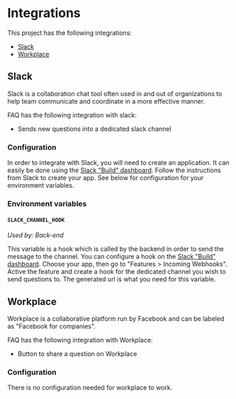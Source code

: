 # Integrations

This project has the following integrations:

* [Slack](#slack)
* [Workplace](#workplace)

## Slack

Slack is a collaboration chat tool often used in and out of organizations to help team communicate and coordinate in a more effective manner.

FAQ has the following integration with slack:

* Sends new questions into a dedicated slack channel

### Configuration

In order to integrate with Slack, you will need to create an application. It can easily be done using the [Slack "Build" dashboard](https://api.slack.com/). Follow the instructions from Slack to create your app. See below for configuration for your environment variables.

### Environment variables

#### `SLACK_CHANNEL_HOOK`

_Used by: Back-end_

This variable is a hook which is called by the backend in order to send the message to the channel. You can configure a hook on the [Slack "Build" dashboard](https://api.slack.com/). Choose your app, then go to "Features > Incoming Webhooks". Active the feature and create a hook for the dedicated channel you wish to send questions to. The generated url is what you need for this variable.

## Workplace

Workplace is a collaborative platform run by Facebook and can be labeled as "Facebook for companies".

FAQ has the following integration with Workplace:

* Button to share a question on Workplace

### Configuration

There is no configuration needed for workplace to work.
